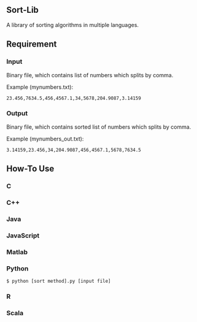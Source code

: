 ## Sort-Lib

A library of sorting algorithms in multiple languages.

## Requirement

### Input

Binary file, which contains list of numbers which splits by comma.

Example (mynumbers.txt):
```
23.456,7634.5,456,4567.1,34,5678,204.9087,3.14159
```

### Output

Binary file, which contains sorted list of numbers which splits by comma.

Example (mynumbers_out.txt):
```
3.14159,23.456,34,204.9087,456,4567.1,5678,7634.5
```

## How-To Use

### C


### C++


### Java


### JavaScript


### Matlab



### Python
```
$ python [sort method].py [input file]
```

### R



### Scala
